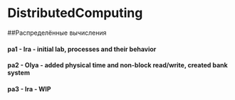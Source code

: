 # DistributedComputing
##Распределённые вычисления

#### pa1 - Ira - initial lab, processes and their behavior
#### pa2 - Olya - added physical time and non-block read/write, created bank system
#### pa3 - Ira - WIP
